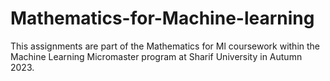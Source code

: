 # Mathematics-for-Machine-learning
This assignments are part of the Mathematics for Ml coursework within the Machine Learning Micromaster program at Sharif University in Autumn 2023.

